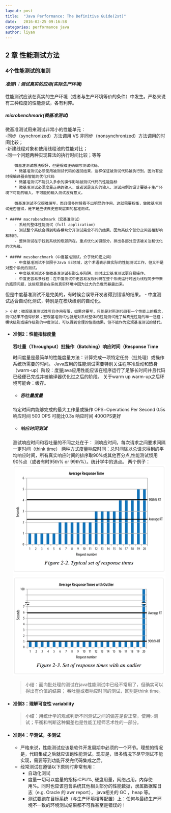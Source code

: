 ```yaml
---  
layout: post  
title:  "Java Performance: The Definitive Guide(2st)"  
date:   2016-02-25 09:16:58  
categories: performance java  
author: liyan  
---  
```


## 2 章 性能测试方法
### 4个性能测试的准则
#### _准侧1：测试真实的应用(实际生产环境)_
性能测试应该在真实的生产环境（或者与生产环境等价的条件）中发生。严格来说有三种粒度的性能测试，各有利弊。  
##### **microbenchmark(微基准测试)**
微基准测试用来测试非常小的性能单元：  
-同步（synchronized）方法调用 VS 非同步（nonsynchronized）方法调用的时间比较；  
-新建线程对象和使用线程池的性能对比；  
-同一个问题两种实现算法的执行时间比较；等等  

		微基准测试想法很好，但是很难正确编写测试代码。
		* 微基准测试必须使用被测试代码的返回结果，这样保证被测试代码被执行到，因为有些时候编译器会智能的优化代码
		* 微基准测试不能引入多余的操作影响被测试代码的性能指标
		* 微基准测试必须度量正确的输入，或者说是真实的输入，测试用例的设计要基于生产环境下可能的输入，不可能的输入测试没有意义。

		微基准测试不仅很难编写，而且很多时候看不出明显的作用，这就需要权衡，做微基准测试是否值得，是不是应该做更宏观层面的基准测试。

	* ##### macrobenchmark（宏基准测试）
		- 系统的整体性能测试（full application）
		- 测试整个系统会得到和各模块分开测试完全不同的结果，因为系统个部分之间互相影响和制约。
		- 整体测试在于找到系统的瓶颈所在，重点优化关键部分，排出各部分应该被关注和优化的优先级。

	* ##### mesobenchmark（中度基准测试，介于微和宏之间）
		- 中度基准测试不仅限于Java EE领域，这个术语表示做实际的性能测试工作，但又不是对整个系统的测试。
		- 中度基准测试不像微基准测试有那么多陷阱，同时比宏基准测试更容易操作。
		- 中度更容易多线程：在中度测试中更容易发现代码在整个系统运行时因为线程同步带来的瓶颈问题，这些瓶颈会在系统真实环境中因为过大的负载而暴露出来。
但是中度基准测试不是完美的，有时候会误导开发者得到错误的结果。
		- 中度测试适合自动化测试，特别是在模块级别的自动化。

	> 小结：微观基准测试难写且作用有限，如果非要写，只能是对所测代码有一个性能上的概念，测试结果不值得依赖；宏观基准测试也就是对系统整体的性能测试是了解真是性能的唯一途径；模块级别或操作级别的中度测试，可以得到合理的性能结果，但不能作为宏观基准测试的替代。

- #### 准侧2：性能指标度量
	__吞吐量（Throughput）批操作（Batching）响应时间（Response Time__

	时间度量是最简单的性能度量方法：计算完成一项特定任务（批处理）或操作系统所需要的时间。
	Java应用的性能测试需要特别关注程序冷启动和热身（warm-up）阶段：度量java应用性能应该在程序运行了足够长时间并且代码已经便已完成并被编译器优化过之后的阶段。
	关于warm up
	warm-up之后环境可能会：缓存。

	- ##### 吞吐量度量
	特定时间内能够完成的最大工作量或操作
	OPS=Operations Per Second
	0.5s 响应时间 500 OPS 可能比0.3s 响应时间 400OPS更好

	- ##### 响应时间测试
	测试响应时间和吞吐量的不同之处在于：
	测响应时间，每次请求之间要求间隔一定时间（think time）
	两种方式度量响应时间：总时间除以总请求得到的平均响应时间，所有真实响应时间的排序取90%或其他百分点,性能测试惯用90%点（或者有时95th% or 99th%）。统计学中的选点。
	两个例子：
	![g1](../image/g1.png)
	![g2](../image/g2.png)

	> 小结：面向批处理的测试在java性能测试中已经不常用了，但确实可以得出有价值的结果；
吞吐量或者响应时间的测试，区别是think time。

- #### 准侧3：理解可变性 variability
	> 小结：用统计学的观点判断不同测试之间的偏差是否正常，使用t-测试；平衡和判断这种偏差也是性能工程师艺术性的一部分。

- #### 准则4：早测试，多测试
	- 严格来说，性能测试应该是软件开发周期中必须的一个环节。理想的情况是，代码集成之后就应该跑性能测试。现实是，很多情况下尽早测试不能实现，需要等到功能开发完代码集成之后。
	- 经常测试在遵循以下原则时非常有用：
		- 自动化测试
		- 度量一切可以度量的指标:CPU%, 硬盘用量，网络占用，内存使用%。同时也应该包含系统其他相关部分的性能数据，隶属数据库日志（e.g. Oracle 的 awr report）， java相关的 GC ，heap 等。
		- 测试要跑在目标系统（与生产环境相等配置）上：任何与最终生产环境不一致的环境测试结果都不可靠甚至是错误的！